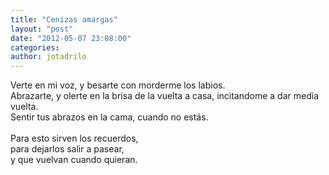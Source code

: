 ```yaml
---
title: "Cenizas amargas"
layout: "post"
date: "2012-05-07 23:08:00"
categories: 
author: jotadrilo
---
```


<div class="css-full-post-content js-full-post-content">
Verte en mi voz, y besarte con morderme los labios.<br />Abrazarte, y olerte en la brisa de la vuelta a casa, incitandome a dar media vuelta.<br />Sentir tus abrazos en la cama, cuando no estás.<br /><br />Para esto sirven los recuerdos,<br />para dejarlos salir a pasear,<br />y que vuelvan cuando quieran.
</div>
